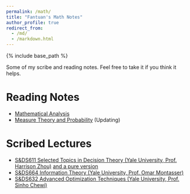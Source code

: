 ```yaml
---
permalink: /math/
title: "Fantuan's Math Notes"
author_profile: true
redirect_from: 
  - /md/
  - /markdown.html
---
```


{% include base_path %}

Some of my scribe and reading notes. Feel free to take it if you think it helps.

Reading Notes
======
* [Mathematical Analysis](../assets/Analysis_I.pdf)
* [Measure Theory and Probability](../assets/Notes_on_Measure_Theory.pdf) (Updating)

Scribed Lectures
======
* [S&DS611 Selected Topics in Decision Theory (Yale University, Prof. Harrison Zhou)](../assets/Scribe_Selected_Topics_in_Statistical_Decision_Theory.pdf) [and a pure version](../assets/611_purenotes.pdf)
* [S&DS664 Information Theory (Yale University, Prof. Omar Montasser)](../assets/Notes_on_Information_Theory.pdf)
* [S&DS632 Advanced Optimization Techniques (Yale University, Prof. Sinho Chewi)](../assets/Scribe_Advanced_Optimization_Techniques.pdf)
